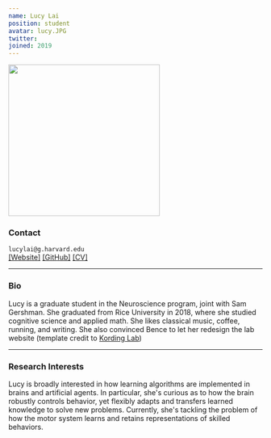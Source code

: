 ```yaml
---
name: Lucy Lai
position: student
avatar: lucy.JPG
twitter:
joined: 2019
---
```


<img width="300" src="{{site.baseurl}}/images/people/{{page.avatar}}" data-action="zoom">

### Contact

<i class="fa fa-envelope-o"></i>  `lucylai@g.harvard.edu`<br>
<i class="fa fa-external-link"></i>
[[Website]](https://lucy-lai.com)
[[GitHub]](https://github.com/lucylai96/)
[[CV]](http://lucy-lai.com/lai_cv.pdf)

<hr>

### Bio

Lucy is a graduate student in the Neuroscience program, joint with Sam Gershman. She graduated from Rice University in 2018, where she studied cognitive science and applied math. She likes classical music, coffee, running, and writing. She also convinced Bence to let her redesign the lab website (template credit to [Kording Lab](https://kordinglab.com))

<hr>

### Research Interests

Lucy is broadly interested in how learning algorithms are implemented in brains and artificial agents. In particular, she's curious as to how the brain robustly controls behavior, yet flexibly adapts and transfers learned knowledge to solve new problems. Currently, she's tackling the problem of how the motor system learns and retains representations of skilled behaviors.
